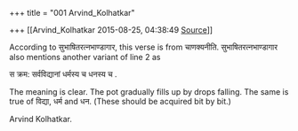 +++
title = "001 Arvind_Kolhatkar"

+++
[[Arvind_Kolhatkar	2015-08-25, 04:38:49 [Source](https://groups.google.com/g/samskrita/c/lSr9xUcxZ4w)]]



According to सुभाषितरत्नभाण्डागार, this verse is from चाणक्यनीति.
सुभाषितरत्नभाण्डागार also mentions another variant of line 2 as

स क्रम: सर्वविद्यानां धर्मस्य च धनस्य च .

  

The meaning is clear. The pot gradually fills up by drops falling. The same is true of विद्या, धर्म and धन. (These should be acquired bit by bit.)

  

Arvind Kolhatkar.

